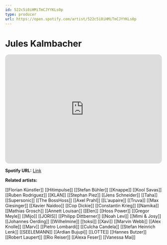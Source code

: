 ```yaml
---
id: 522c5i0iHMiTmCJYYKLs0p
type: producer
url: https://open.spotify.com/artist/522c5i0iHMiTmCJYYKLs0p
---
```

# Jules Kalmbacher

<iframe style="border-radius:12px" src="https://open.spotify.com/embed/artist/522c5i0iHMiTmCJYYKLs0p" width="100%" height="352" frameBorder="0" allowfullscreen="" allow="autoplay; clipboard-write; encrypted-media; fullscreen; picture-in-picture" loading="lazy"></iframe>

**Spotify URL:** [Link](https://open.spotify.com/artist/522c5i0iHMiTmCJYYKLs0p)

**Related artists:**

[[Florian Künstler]]
[[Hitimpulse]]
[[Stefan Bühler]]
[[Knappe]]
[[Kool Savas]]
[[Ruben Rodriguez]]
[[KLAN]]
[[Stephan Piez]]
[[Jens Schneider]]
[[Taha]]
[[Supersonic]]
[[The BossHoss]]
[[Axel Prahl]]
[[L'aupaire]]
[[Truva]]
[[Max Giesinger]]
[[Xavier Naidoo]]
[[Cop Dickie]]
[[Constantin Krieg]]
[[Namika]]
[[Mathias Grosch]]
[[Annett Louisan]]
[[Elen]]
[[Hoss Power]]
[[Gregor Meyle]]
[[Mijo]]
[[JORIS]]
[[Philipp Dittberner]]
[[Noah Levi]]
[[Mimi & Josy]]
[[Johannes Oerding]]
[[Wilhelmine]]
[[toksi]]
[[Xavi]]
[[Marvin Webb]]
[[Alex Knolle]]
[[Marv]]
[[Pietro Lombardi]]
[[Culcha Candela]]
[[Stefan Heinrich Lenk]]
[[SEELEMANN]]
[[Ardian Bujupi]]
[[LOTTE]]
[[Hannes Butzer]]
[[Robert Laupert]]
[[Rio Reiser]]
[[Alexa Feser]]
[[Vanessa Mai]]
